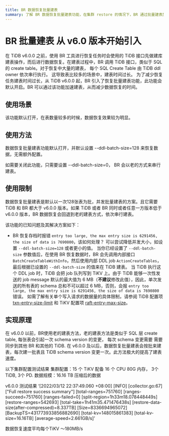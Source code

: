 ```yaml
---
title: BR 数据恢复批量建表
summary: 了解 BR 数据恢复批量建表功能，在集群 restore 的情况下，BR 通过批量建表加速数据恢复。
---
```


# BR 批量建表 <span class="version-mark">从 v6.0 版本开始引入</span>

在 TiDB v6.0.0 之前，使用 BR 工具进行恢复任务时会使用的 TiDB 接口先做建库建表操作，而后进行数据恢复。在建表过程中，BR 调用 TiDB 接口，类似于 SQL 的 create table。对于恢复中大量的建表， 每个 SQL Create Table 由 TiDB ddl owner 依次串行执行。
这导致表比较多的场景中，建表时间过长。
为了减少恢复任务建表时间过长，从 TiDB v6.0.0 起，BR 引入了恢复批量建表功能，此功能会默认开启。BR 可以通过该功能加速建表，从而减少数据恢复的时间。

## 使用场景

该功能默认打开，在表数量较多的时候，数据恢复效果较为明显。

## 使用方法

数据恢复批量建表功能默认打开，并默认设置 --ddl-batch-size=128 来恢复数据，无需额外配置。

如需要关闭此功能，只需要设置 --ddl-batch-size=0， BR 会以老的方式来串行建表。


## 使用限制

数据恢复批量建表是默认以一次128张表为批，并发批量建表的方案。且它需要 TiDB 和 BR 都大于 v6.0.0 版本。如果 TiDB 或者 BR 同时或者任意一方版本低于 v6.0.0 版本，BR 数据恢复会回退到老的建表方式，依次串行建表。

该功能的已知问题及其解决方案如下：

- BR 恢复存档时报错 `entry too large, the max entry size is 6291456, the size of data is 7690800`，该如何处理？
可以尝试降低并发大小，如设置 `--ddl-batch-size=128` 或者更小的值。
当你已经设置了 `--ddl-batch-size` 参数值后，在使用 BR 恢复数据时，BR 会先调用内部接口 `BatchCreateTableWithInfo`，然后使用内部 DDL job `ActionCreateTables`，最后根据已设置的 `--ddl-batch-size` 的值来在 TiDB 建表。
当 TiDB 执行这个 DDL job 时，TiDB 会把 job 队列写到 TiKV 上。由于 TiDB 能够一次性发送的 job message 默认的最大值为 6 MB（**不建议**修改此值），因此，单次发送的所有表的 schema 总和不可以超过 6 MB，否则，会报 `entry too large, the max entry size is 6291456, the size of data is 7690800` 错误。
如需了解有关单个写入请求的数据量的具体限制，请参阅 TiDB 配置项 [txn-entry-size-limit](/tidb-configuration-file.md#txn-entry-size-limit-span-classversion-mark从-v50-版本开始引入span) 和 TiKV 配置项 [raft-entry-max-size](/tikv-configuration-file.md#raft-entry-max-size)。

## 实现原理

在 v6.0.0 以前，BR使用老的建表方法，老的建表方法是类似于 SQL 层 create table, 每张表会引起一次 schema version 的变更， 每次 schema 变更需要 需要同步到其他 BR 和其他的 TiDB.
在 v6.0.0 及以后，数据恢复批量建表会按批来建表，每次建一批表且 TiDB schema version 变更一次。此方法极大的提高了建表速度。


以下集群配置测试结果
集群配置：15 个 TiKV 配备 16 个 CPU 80G 内存， 3个 TiDB, 3个 PD.
数据规模：16.16 TB 压缩后的数据

v6.0.0 测试结果
‘[2022/03/12 22:37:49.060 +08:00] [INFO] [collector.go:67] ["Full restore success summary"] [total-ranges=751760] [ranges-succeed=751760] [ranges-failed=0] [split-region=1h33m18.078448449s] [restore-ranges=542693] [total-take=1h41m35.471476438s] [restore-data-size(after-compressed)=8.337TB] [Size=8336694965072] [BackupTS=431773933856882690] [total-kv=148015861383] [total-kv-size=16.16TB] [average-speed=2.661GB/s]’

数据恢复速度平均每个TiKV ～180MB/s